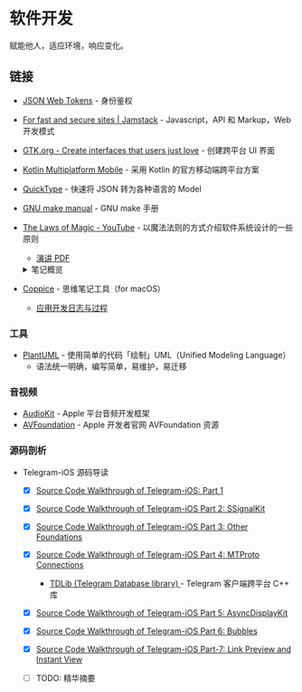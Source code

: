 # 软件开发

赋能他人，适应环境，响应变化。

## 链接

- [JSON Web Tokens](https://jwt.io/) - 身份鉴权
- [For fast and secure sites | Jamstack](https://jamstack.org/) - Javascript，API 和 Markup，Web 开发模式
- [GTK.org - Create interfaces that users just love](https://www.gtk.org/) - 创建跨平台 UI 界面
- [Kotlin Multiplatform Mobile](https://kotlinlang.org/lp/mobile/) - 采用 Kotlin 的官方移动端跨平台方案
- [QuickType](https://quicktype.io/) - 快速将 JSON 转为各种语言的 Model
- [GNU make manual](https://www.gnu.org/software/make/manual/html_node/index.html) - GNU make 手册
- [The Laws of Magic - YouTube](https://www.youtube.com/watch?v=T9vRBioadYc) - 以魔法法则的方式介绍软件系统设计的一些原则
    - [演讲 PDF](https://github.com/tryswift/tokyo2019slides/blob/master/DaveDeLong/The%20Laws%20of%20Magic.pdf)
    <details>
    <summary>笔记概览</summary>
    
    - 为什么说是魔法？
        - 任何足够先进的技术都与魔法无异
    - 魔法第一法则：作者用魔法解决问题的能力与读者对魔法的理解程度成正比
    - 魔法第二法则：限制 > 权限
    - 魔法第三法则：在添加新内容之前优先考虑扩展您已有的内容
    </details>
- [Coppice](https://coppiceapp.com/) - 思维笔记工具（for macOS）
	- [应用开发日志与过程](https://coppiceapp.com/blog)

### 工具

- [PlantUML](https://plantuml.com/) - 使用简单的代码「绘制」UML（Unified Modeling Language）
    - 语法统一明确，编写简单，易维护，易迁移

### 音视频

- [AudioKit](https://github.com/AudioKit/AudioKit) - Apple 平台音频开发框架
- [AVFoundation](https://developer.apple.com/av-foundation/) - Apple 开发者官网 AVFoundation 资源

### 源码剖析

- Telegram-iOS 源码导读
    - [x] [Source Code Walkthrough of Telegram-iOS: Part 1](https://hubo.dev/2020-05-07-source-code-walkthrough-of-telegram-ios-part-1/)
    - [x] [Source Code Walkthrough of Telegram-iOS Part 2: SSignalKit](https://hubo.dev/2020-05-11-source-code-walkthrough-of-telegram-ios-part-2/)
    - [x] [Source Code Walkthrough of Telegram-iOS Part 3: Other Foundations](https://hubo.dev/2020-05-15-source-code-walkthrough-of-telegram-ios-part-3/)
    - [x] [Source Code Walkthrough of Telegram-iOS Part 4: MTProto Connections](https://hubo.dev/2020-06-05-source-code-walkthrough-of-telegram-ios-part-4/)
        - [TDLib (Telegram Database library) ](https://github.com/tdlib/td) - Telegram 客户端跨平台 C++ 库
    - [x] [Source Code Walkthrough of Telegram-iOS Part 5: AsyncDisplayKit](https://hubo.dev/2020-06-14-source-code-walkthrough-of-telegram-ios-part-5/)
    - [x] [Source Code Walkthrough of Telegram-iOS Part 6: Bubbles](https://hubo.dev/2020-06-22-source-code-walkthrough-of-telegram-ios-part-6/)
    - [x] [Source Code Walkthrough of Telegram-iOS Part-7: Link Preview and Instant View](https://hubo.dev/2020-07-12-source-code-walkthrough-of-telegram-ios-part-7/)
    - [ ] TODO: 精华摘要

